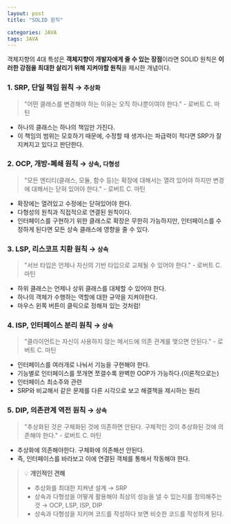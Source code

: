 ```yaml
---
layout: post
title: "SOLID 원칙"

categories: JAVA
tags: JAVA
---
```


객체지향의 4대 특성은 **객체지향이 개발자에게 줄 수 있는 장점**이라면 SOLID 원칙은 **이러한 강점을 최대한 살리기 위해 지켜야할 원칙**을 제시한 개념이다.

### 1. SRP, 단일 책임 원칙 → `추상화`
> "어떤 클래스를 변경해야 하는 이유는 오직 하나뿐이여야 한다." - 로버트 C. 마틴
- 하나의 클래스는 하나의 책임만 가진다.
- 이 책임의 범위는 모호하기 때문에, 수정할 때 생겨나는 파급력이 적다면 SRP가 잘 지켜지고 있다고 판단한다.

### 2. OCP, 개방-폐쇄 원칙 → `상속`, `다형성`
> "모든 엔티티(클래스, 모듈, 함수 등)는 확장에 대해서는 열려 있어야 하지만 변경에 대해서는 닫혀 있어야 한다." - 로버트 C. 마틴
- 확장에는 열려있고 수정에는 닫혀있어야 한다.
- 다형성의 원칙과 직접적으로 연결된 원칙이다.
- 인터페이스를 구현하기 위한 클래스로 확장은 무한히 가능하지만, 인터페이스를 수정하게 된다면 모든 상속 클래스에 영향을 줄 수 있다.

### 3. LSP, 리스코프 치환 원칙 → `상속`
> "서브 타입은 언제나 자신의 기반 타입으로 교체될 수 있어야 한다." - 로버트 C. 마틴
- 하위 클래스는 언제나 상위 클래스를 대체할 수 있어야 한다.
- 하나의 객체가 수행하는 역할에 대한 규약을 지켜야한다.
- 마우스 왼쪽 버튼이 클릭으로 정해져 있는 것처럼!

### 4. ISP, 인터페이스 분리 원칙 → `상속`
> "클라이언트는 자신이 사용하지 않는 메서드에 의존 관계를 맺으면 안된다." - 로버트 C. 마틴
- 인터페이스를 여러개로 나눠서 기능을 구현해야 한다.
- 기능별로 인터페이스를 쪼개면 쪼갤수록 완벽한 OOP가 가능하다.(이론적으로는)
- 인터페이스 최소주와 관련
- SRP와 비교해서 같은 문제를 다른 시각으로 보고 해결책을 제시하는 원리

### 5. DIP, 의존관계 역전 원칙 → `상속`
> "추상화된 것은 구체화된 것에 의존하면 안된다. 구체적인 것이 추상화된 것에 의존해야 한다." - 로버트 C. 마틴
- 추상화에 의존해야한다. 구체화에 의존해선 안된다.
- 즉, 인터페이스를 바라보고 이에 연결된 객체를 통해서 작동해야 한다.

> 💡 **개인적인 견해**
> - 추상화를 최대한 지켜낸 설계 → SRP
> - 상속과 다형성을 어떻게 활용해야 최상의 성능을 낼 수 있는지를 정의해주는 것 → OCP, LSP, ISP, DIP
> - 상속과 다형성을 지키며 코드를 작성하다 보면 비슷한 코드를 작성하게 된다.

